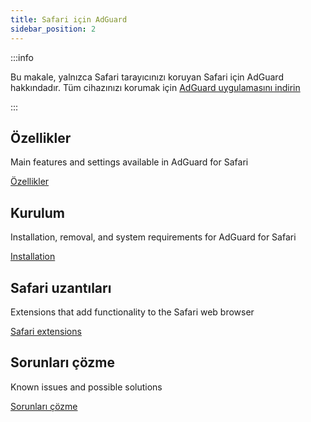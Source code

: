 ```yaml
---
title: Safari için AdGuard
sidebar_position: 2
---
```


:::info

Bu makale, yalnızca Safari tarayıcınızı koruyan Safari için AdGuard hakkındadır. Tüm cihazınızı korumak için [AdGuard uygulamasını indirin](https://agrd.io/download-kb-adblock)

:::

## Özellikler

Main features and settings available in AdGuard for Safari

[Özellikler](/adguard-for-safari/features/features.md)

## Kurulum

Installation, removal, and system requirements for AdGuard for Safari

[Installation](/adguard-for-safari/installation.md)

## Safari uzantıları

Extensions that add functionality to the Safari web browser

[Safari extensions](/adguard-for-safari/extensions.md)

## Sorunları çözme

Known issues and possible solutions

[Sorunları çözme](/adguard-for-android/solving-problems/solving-problems.md)
